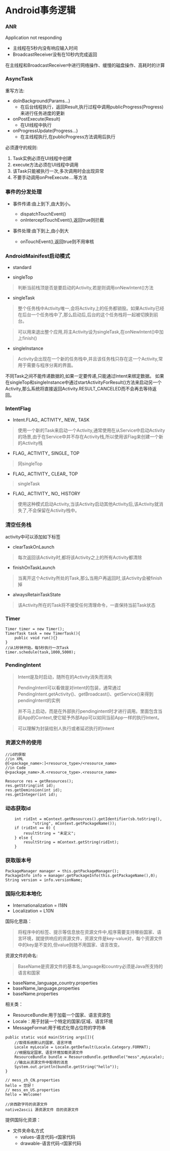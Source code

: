 # Android事务逻辑 #

### ANR ###
Application not responding

- 主线程在5秒内没有响应输入时间
- BroadcastReceiver没有在10秒内完成返回

在主线程和BroadcastReceiver中进行网络操作、缓慢的磁盘操作、高耗时的计算


### AsyncTask ###

重写方法:

- doInBackground(Params...)
	- 在后台线程执行，返回Result,执行过程中调用publicProgress(Progress)来进行任务进度的更新
- onPostExecute(Result)
	- 在UI线程中执行
- onProgressUpdate(Progress...)
	- 在主线程执行,在publicProgress方法调用后执行



必须遵守的规则:

1. Task实例必须在UI线程中创建
2. execute方法必须在UI线程中调用
3. 该Task只能被执行一次,多次调用时会出现异常
4. 不要手动调用onPreExecute....等方法

### 事件的分发处理 ###



- 事件传递:由上到下,由大到小。
	- dispatchTouchEvent()
	- onInterceptTouchEvent(),返回true则拦截



- 事件处理:由下到上,由小到大
	- onTouchEvent(),返回true则不用审核

### AndroidMainifest启动模式 ###


- standard

- singleTop
>判断当前栈顶是否是要启动的Activity,若是则调用onNewIntent()方法




- singleTask
>整个任务栈中Activity唯一,会将Activity上的任务都销毁。如果Activity已经在后台一个任务栈中了,那么启动后,后台的这个任务栈将一起被切换到前台。

>可以用来退出整个应用,将主Activity设为singleTask,在onNewIntent()中加上finish()




- singleInstance
>Activity会出现在一个新的任务栈中,并且该任务栈只存在这一个Activity,常用于需要与程序分离的界面。


不同Task之间不能传递数据的,如果一定要传递,只能通过Intent来绑定数据。
如果在singleTop和singleInstance中通过startActivityForResult()方法来启动另一个Activity,那么系统将直接返回Activity.RESULT_CANCELED而不会再去等待返回。


### IntentFlag ###

-  Intent.FLAG_ ACTIVITY_ NEW_ TASK
>使用一个新的Task来启动一个Activity,通常使用在从Service中启动Activity的场景,由于在Service中并不存在Activity栈,所以使用该Flag来创建一个新的Activity栈



-  FLAG_ ACTIVITY_ SINGLE_ TOP
>同singleTop



- FLAG_ ACTIVITY_ CLEAR_ TOP
>singleTask



-  FLAG_ ACTIVITY_ NO_ HISTORY
>使用这种模式启动Activity,当该Activity启动其他Activity后,该Activity就消失了,不会保留在Activity栈中。

### 清空任务栈 ###
activity中可以添加如下标签

- clearTaskOnLaunch
>每次返回该Activity时,都将该Activity之上的所有Activity都清除


- finishOnTaskLaunch
>当离开这个Activity所处的Task,那么当用户再返回时,该Activity会被finish掉


- alwaysRetainTaskState
>该Activity所在的Task将不接受任何清理命令，一直保持当前Task状态

### Timer ###

    Timer timer = new Timer();
	TimerTask task = new TimerTask(){
		public void run(){}
	}
	//从1秒钟开始，每5秒执行一次Task
	timer.schedule(task,1000,5000);

### PendingIntent ###
>Intent是及时启动，随所在的Activity消失而消失
>
>PendingIntent可以看做是对intent的包装，通常通过PendingIntent.getActivity()、getBroadcast()、getService()来得到pendingIntent的实例
>
>并不马上启动，而是在外部执行pendingintent时才进行调用。里面包含当前App的Context,使它赋予外部App可以如同当前App一样的执行Intent。

>可以理解为封装给别人执行或者延迟执行的Intent


### 资源文件的使用 ###

	//id的获取
	//in XML
	@[<package_name>:]<resource_type>/<resource_name>
	//in Code
	@<package_name>.R.<resource_type>.<resource_name>

    Resource res = getResources();
	res.getString(int id);
	res.getDeminsion(int id);
	res.getInteger(int id);

### 动态获取id ###

   	    int ridInt = mContext.getResources().getIdentifier(sb.toString(),
                "string", mContext.getPackageName());
        if (ridInt == 0) {
            resultString = "未定义";
        } else {
            resultString = mContext.getString(ridInt);
        }


### 获取版本号 ###

    PackageManager manager = this.getPackageManager();
	PackageInfo info = manager.getPackageInfo(this.getPackageName(),0);
	String version = info.versionName;


### 国际化和本地化 ###
- Internationalization = I18N
- Localization = L10N

国际化思路：
>将程序中的标签、提示等信息放在资源文件中,程序需要支持哪些国家、语言环境，就提供响应的资源文件，资源文件是key-value对，每个资源文件中的key是不变的,但value则随不用国家、语言改变。

资源文件的命名:
>BaseName是资源文件的基本名,language和country必须是Java所支持的语言和国家
>
- baseName_language_country.properties
- baseName_language.properties
- baseName.properties

相关类：

- ResourceBundle:用于加载一个国家、语言资源包
- Locale：用于封装一个特定的国家/区域、语言环境
- MessageFormat:用于格式化带占位符的字符串
 >

    public static void main(String args[]){
		//取得系统默认的国家、语言环境
		Locale myLocale = Locale.getDefault(Locale.Category.FORMAT);
		//根据指定国家、语言环境加载资源文件
		ResourceBundle bundle = ResourceBundle.getBundle("mess",myLocale);
		//输出从资源文件中取得的消息
		System.out.println(bundle.getString("hello"));
	}
	
	// mess_zh_CN.properties
	hello = 您好！
	// mess_en_US.properties
    hello = Welcome!

	//非西欧字符的资源文件
	native2ascii 源资源文件 目的资源文件


提供国际化资源：

- 文件夹命名方式
	- values-语言代码-r国家代码
	- drawable-语言代码-r国家代码